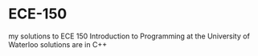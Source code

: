 # ECE-150
my solutions to ECE 150 Introduction to Programming at the University of Waterloo
solutions are in C++
